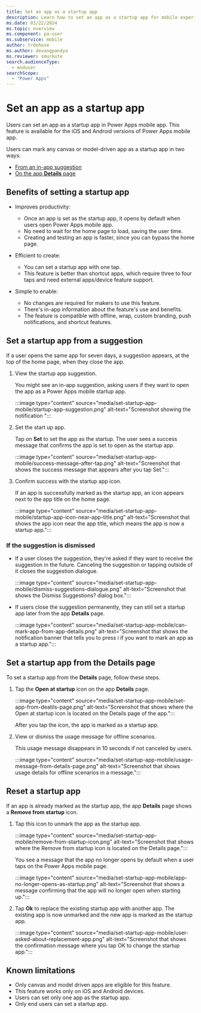 ```yaml
---
title: Set an app as a startup app
description: Learn how to set an app as a startup app for mobile experience in Power Apps mobile app.
ms.date: 03/22/2024
ms.topic: overview
ms.component: pa-user
ms.subservice: mobile
author: trdehove
ms.author: devangpandya
ms.reviewer: smurkute
search.audienceType: 
  - enduser
searchScope:
  - "Power Apps"
---
```


# Set an app as a startup app 

Users can set an app as a startup app in Power Apps mobile app. This feature is available for the iOS and Android versions of Power Apps mobile app.

Users can mark any canvas or model-driven app as a startup app in two ways:

- [From an in-app suggestion](#set-a-startup-app-from-a-suggestion)
- [On the app **Details** page](#set-a-startup-app-from-the-details-page)


## Benefits of setting a startup app

- Improves productivity:
  - Once an app is set as the startup app, it opens by default when users open Power Apps mobile app.
  - No need to wait for the home page to load, saving the user time.
  - Creating and testing an app is faster, since you can bypass the home page.

- Efficient to create:
  - You can set a startup app with one tap.
  - This feature is better than shortcut apps, which require three to four taps and need external apps/device feature support.

- Simple to enable:
  - No changes are required for makers to use this feature.
  - There's in-app information about the feature's use and benefits.
  - The feature is compatible with offline, wrap, custom branding, push notifications, and shortcut features.

## Set a startup app from a suggestion

If a user opens the same app for seven days, a suggestion appears, at the top of the home page, when they close the app.  

1. View the startup app suggestion.

   You might see an in-app suggestion, asking users if they want to open the app as a Power Apps mobile startup app.

   :::image type="content" source="media/set-startup-app-mobile/startup-app-suggestion.png" alt-text="Screenshot showing the notification ":::

2. Set the start up app.

   Tap on **Set** to set the app as the startup. The user sees a success message that confirms the app is set to open as the startup app.

   :::image type="content" source="media/set-startup-app-mobile/success-message-after-tap.png" alt-text="Screenshot that shows the success message that appears after you tap Set.":::

3. Confirm success with the startup app icon.

   If an app is successfully marked as the startup app, an icon appears next to the app title on the home page.

   :::image type="content" source="media/set-startup-app-mobile/startup-app-icon-near-app-title.png" alt-text="Screenshot that shows the app icon near the app title, which means the app is now a startup app.":::

### If the suggestion is dismissed

- If a user closes the suggestion, they're asked if they want to receive the suggestion in the future. Canceling the suggestion or tapping outside of it closes the suggestion dialogue.

  :::image type="content" source="media/set-startup-app-mobile/dismiss-suggestions-dialogue.png" alt-text="Screenshot that shows the Dismiss Suggestions? dialog box.":::

- If users close the suggestion permanently, they can still set a startup app later from the app **Details** page.

  :::image type="content" source="media/set-startup-app-mobile/can-mark-app-from-app-details.png" alt-text="Screenshot that shows the notification banner that tells you to press i if you want to mark an app as a startup app.":::

## Set a startup app from the **Details** page

To set a startup app from the **Details** page, follow these steps.

1. Tap the **Open at startup** icon on the app **Details** page.

   :::image type="content" source="media/set-startup-app-mobile/set-app-from-deatils-page.png" alt-text="Screenshot that shows where the Open at startup icon is located on the Details page of the app.":::

   After you tap the icon, the app is marked as a startup app.

1. View or dismiss the usage message for offline scenarios.

   This usage message disappears in 10 seconds if not canceled by users.

   :::image type="content" source="media/set-startup-app-mobile/usage-message-from-details-page.png" alt-text="Screenshot that shows usage details for offline scenarios in a message.":::

## Reset a startup app

If an app is already marked as the startup app, the app **Details** page shows a **Remove from startup** icon.

1. Tap this icon to unmark the app as the startup app.

   :::image type="content" source="media/set-startup-app-mobile/remove-from-startup-icon.png" alt-text="Screenshot that shows where the Remove from startup icon is located on the Details page.":::

   You see a message that the app no longer opens by default when a user taps on the Power Apps mobile page.

   :::image type="content" source="media/set-startup-app-mobile/app-no-longer-opens-as-startup.png" alt-text="Screenshot that shows a message confirming that the app will no longer open when starting up.":::

1. Tap **Ok** to replace the existing startup app with another app. The existing app is now unmarked and the new app is marked as the startup app.

   :::image type="content" source="media/set-startup-app-mobile/user-asked-about-replacement-app.png" alt-text="Screenshot that shows the confirmation message where you tap OK to change the startup app.":::

## Known limitations

- Only canvas and model driven apps are eligible for this feature.
- This feature works only on iOS and Android devices.
- Users can set only one app as the startup app.
- Only end users can set a startup app.

